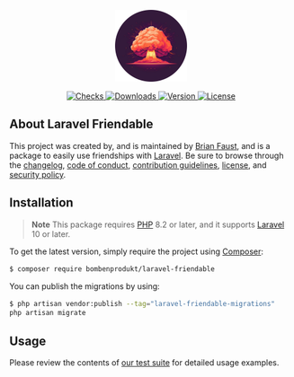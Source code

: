 <p align="center">
    <a href="https://bombenprodukt.com" target="_blank">
        <img src="https://raw.githubusercontent.com/BombenProdukt/assets/main/logo-text.svg" width="128" alt="BombenProdukt Logo" />
    </a>
</p>

<p align="center">
    <a href="https://github.com/faustbrian/laravel-friendable/actions">
        <img src="https://badge.sh/github/check-runs/BombenProdukt/laravel-friendable" alt="Checks" />
    </a>
    <a href="https://packagist.org/packages/bombenprodukt/laravel-friendable">
        <img src="https://badge.sh/packagist/downloads/BombenProdukt/laravel-friendable" alt="Downloads" />
    </a>
    <a href="https://packagist.org/packages/bombenprodukt/laravel-friendable">
        <img src="https://badge.sh/packagist/version/BombenProdukt/laravel-friendable" alt="Version" />
    </a>
    <a href="https://packagist.org/packages/bombenprodukt/laravel-friendable">
        <img src="https://badge.sh/packagist/license/BombenProdukt/laravel-friendable" alt="License" />
    </a>
</p>

## About Laravel Friendable

This project was created by, and is maintained by [Brian Faust](https://github.com/faustbrian), and is a package to easily use friendships with [Laravel](https://laravel.com/). Be sure to browse through the [changelog](CHANGELOG.md), [code of conduct](.github/CODE_OF_CONDUCT.md), [contribution guidelines](.github/CONTRIBUTING.md), [license](LICENSE), and [security policy](.github/SECURITY.md).

## Installation

> **Note**
> This package requires [PHP](https://www.php.net/) 8.2 or later, and it supports [Laravel](https://laravel.com/) 10 or later.

To get the latest version, simply require the project using [Composer](https://getcomposer.org/):

```bash
$ composer require bombenprodukt/laravel-friendable
```

You can publish the migrations by using:

```bash
$ php artisan vendor:publish --tag="laravel-friendable-migrations"
php artisan migrate
```

## Usage

Please review the contents of [our test suite](/tests) for detailed usage examples.
